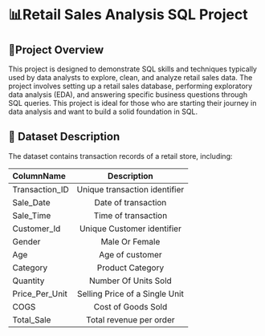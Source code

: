  

# 📊Retail Sales Analysis SQL Project

## 🚀Project Overview


This project is designed to demonstrate SQL skills and techniques typically used by data analysts to explore, clean, and analyze retail sales data. The project involves setting up a retail sales database, performing exploratory data analysis (EDA), and answering specific business questions through SQL queries. This project is ideal for those who are starting their journey in data analysis and want to build a solid foundation in SQL.

## 📂 Dataset Description
The dataset contains transaction records of a retail store, including:


  | ColumnName | Description |
|:----------|:-----------:|
| Transaction_ID	     |  Unique transaction identifier     | 
| Sale_Date      |  Date of transaction       | 
| Sale_Time	     |  Time of transaction     | 
| Customer_Id     |  Unique Customer identifier       | 
| Gender	     |  Male Or Female     | 
| Age      |  Age of customer       | 
| Category	     |  Product Category     | 
| Quantity     |  Number Of Units Sold       | 
| Price_Per_Unit	     |  Selling Price of a Single Unit     | 
| COGS      |  Cost of Goods Sold       | 
| Total_Sale      |  Total revenue per order       |

